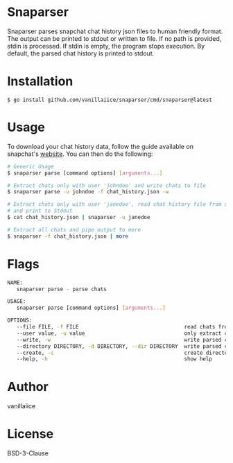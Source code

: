 # Snaparser

Snaparser parses snapchat chat history json files to human friendly format.
The output can be printed to stdout or written to file.
If no path is provided, stdin is processed.
If stdin is empty, the program stops execution.
By default, the parsed chat history is printed to stdout.

# Installation

```
$ go install github.com/vanillaiice/snaparser/cmd/snaparser@latest
```

# Usage

To download your chat history data, follow the guide available on snapchat's 
[website](https://help.snapchat.com/hc/en-us/articles/7012305371156-How-do-I-download-my-data-from-Snapchat-). 
You can then do the following:

```sh
# Generic Usage
$ snaparser parse [command options] [arguments...]

# Extract chats only with user 'johndoe' and write chats to file
$ snaparser parse -u johndoe -f chat_history.json -w

# Extract chats only with user 'janedoe', read chat history file from stdin,
# and print to Stdout
$ cat chat_history.json | snaparser -u janedoe

# Extract all chats and pipe output to more
$ snaparser -f chat_history.json | more
```

# Flags

```sh
NAME:
   snaparser parse - parse chats

USAGE:
   snaparser parse [command options] [arguments...]

OPTIONS:
   --file FILE, -f FILE                                  read chats from FILE
   --user value, -u value                                only extract chat with user
   --write, -w                                           write parsed chats to disk (default: false)
   --directory DIRECTORY, -d DIRECTORY, --dir DIRECTORY  write parsed chats to DIRECTORY
   --create, -c                                          create directory if it does not exist (default: false)
   --help, -h                                            show help
```

# Author

vanillaiice

# License

BSD-3-Clause
